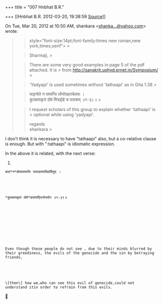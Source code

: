 +++
title = "007 Hnbhat B.R."

+++
[[Hnbhat B.R.	2012-03-20, 19:38:59 [Source](https://groups.google.com/g/samskrita/c/7_Ub8zELU2M)]]



On Tue, Mar 20, 2012 at 10:50 AM, shankara \<[shanka...@yahoo.com]()\> wrote:  

> 
> >  style="font-size:14pt;font-family:times new roman,new york,times,serif"> >
> 
> > Sharmaji, >
> 
> > 
> >   
> > 
> > 
> > There are some very good examples in page 5 of the pdf attached. It is > from <http://sanskrit.uohyd.ernet.in/Symposium/> >
> 
> > 
> >   
> > 
> > 
> > 'Yadyapi' is used sometimes without 'tathaapi' as in Gita 1.38 >
> 
> > 
> > यद्यप्येते न पश्यन्ति लोभोपहतचेतसः ।  
> कुलक्षयकृतं दोषं मित्रद्रोहे च पातकम् ॥१-३८॥ >
> 
> > 
> >   
> > 
> > 
> > I request scholars of this group to explain whether 'tathaapi' is > optional while using 'yadyapi'.  
> > 
> > 
> > 
> > 
> > 
> > regards  
> shankara >
> 
> > 
> > 

  

  

I don't think it is necessary to have "tathaapi" also, but a co-relative clause is enough. But with ":tathaapi" is idiomatic expression.

  

In the above it is related, with the next verse:

  

1.  

    

    कथं*न*ज्ञेयमस्माभिः पापादस्मान्निवर्तितुम् ।

    

    

    *कुलक्षयकृतं दोषं*प्रपश्यद्भिर्जनार्दन ॥१-३९॥

    

    

      

    

    

    Even though these people do not see , due to their minds blurred by
    their greediness, the evils of the genocide and the sin by betraying
    friends,

    

    

    \[then\] how we,who can see this evil of genocide,could not
    understand itin order to refrain from this evils. 

    

    



